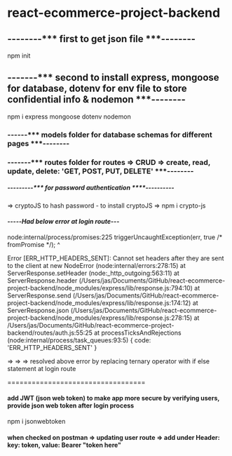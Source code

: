 # react-ecommerce-project-backend
## --------*** first to get json file ***--------
npm init
## -------*** second to install express, mongoose for database, dotenv for env file to store confidential info & nodemon ***--------
npm i express mongoose dotenv nodemon

### ------*** models folder for database schemas for different pages ***--------
### -------*** routes folder for routes => CRUD => create, read, update, delete:    'GET, POST, PUT, DELETE' ***--------
##### ---------*** for password authentication ****----------
=>   cryptoJS to hash password
    - to install cryptoJS =>  npm i crypto-js

#### -----***Had below error at login route***---
node:internal/process/promises:225
          triggerUncaughtException(err, true /* fromPromise */);
          ^

Error [ERR_HTTP_HEADERS_SENT]: Cannot set headers after they are sent to the client
    at new NodeError (node:internal/errors:278:15)
    at ServerResponse.setHeader (node:_http_outgoing:563:11)
    at ServerResponse.header (/Users/jas/Documents/GitHub/react-ecommerce-project-backend/node_modules/express/lib/response.js:794:10)
    at ServerResponse.send (/Users/jas/Documents/GitHub/react-ecommerce-project-backend/node_modules/express/lib/response.js:174:12)
    at ServerResponse.json (/Users/jas/Documents/GitHub/react-ecommerce-project-backend/node_modules/express/lib/response.js:278:15)
    at /Users/jas/Documents/GitHub/react-ecommerce-project-backend/routes/auth.js:55:25
    at processTicksAndRejections (node:internal/process/task_queues:93:5) {
  code: 'ERR_HTTP_HEADERS_SENT'
}

=> => => resolved above error by replacing ternary operator with if else statement at login route

==================================

#### add JWT (json web token) to make app more secure by verifying users, provide json web token after login process
npm i jsonwebtoken

#### when checked on postman => updating user route => add under Header: key: token, value: Bearer "token here" 